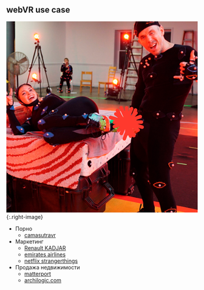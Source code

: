 ## webVR use case

![placeholder](pictures/why/porn.png){:.right-image}

* Порно
    * [camasutravr](http://www.camasutravr.com)
* Маркетинг
    * [Renault KADJAR](https://kadjar.littleworkshop.fr/)
    * [emirates airlines](https://www.emirates.com/english/experience/seating/3d-seatmap/)
    * [netflix strangerthings](http://www.strangerthingscountdown.com/)
* Продажа недвижимости
    * [matterport](https://matterport.com/try-it/)
    * [archilogic.com](https://appcreator.3d.io)
